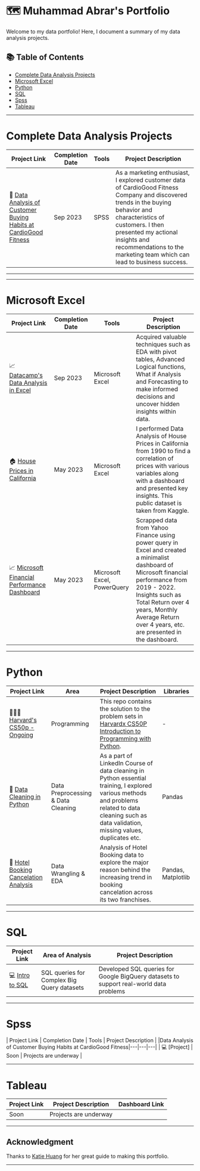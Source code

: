 # 🗺 Muhammad Abrar's Portfolio

Welcome to my data portfolio! Here, I document a summary of my data analysis projects.



## 📚 Table of Contents
- [Complete Data Analysis Projects](#complete-data-analysis-projects)
- [Microsoft Excel](#microsoft-excel)
- [Python](#python)
- [SQL](#sql)
- [Spss](#spss)
- [Tableau](#tableau)



***
# Complete Data Analysis Projects

| Project Link | Completion Date | Tools | Project Description | 
|---|---|---|---|
| 🤑 [Data Analysis of Customer Buying Habits at CardioGood Fitness](https://github.com/Mabrar92/Customers_Profile_Analysis) | Sep 2023 | SPSS | As a marketing enthusiast, I explored customer data of CardioGood Fitness Company and discovered trends in the buying behavior and characteristics of customers. I then presented my actional insights and recommendations to the marketing team which can lead to business success.|


***


***
# Microsoft Excel
| Project Link | Completion Date | Tools | Project Description | 
|---|---|---|---|
| 📈 [Datacamp's Data Analysis in Excel](https://github.com/Mabrar92/Data-Analysis-in-Excel.git) | Sep 2023 | Microsoft Excel | Acquired valuable techniques such as EDA with pivot tables, Advanced Logical functions, What if Analysis and Forecasting to make informed decisions and uncover hidden insights within data. |
| 🏠 [House Prices in California](https://github.com/Mabrar92/Data-Analysis-Projects-Portfolio) | May 2023 | Microsoft Excel | I performed Data Analysis of House Prices in California from 1990 to find a correlation of prices with various variables along with a dashboard and presented key insights. This public dataset is taken from Kaggle.|
| 📈 [Microsoft Financial Performance Dashboard](https://github.com/Mabrar92/Data-Analysis-Projects-Portfolio) | May 2023 | Microsoft Excel, PowerQuery| Scrapped data from Yahoo Finance using power query in Excel and created a minimalist dashboard of Microsoft financial performance from 2019 - 2022. Insights such as Total Return over 4 years, Monthly Average Return over 4 years, etc. are presented in the dashboard.|


***

# Python

| Project Link | Area | Project Description | Libraries |    
|---|---|---|---|
| 👩🏻‍💻 [Harvard's CS50p - Ongoing](https://github.com/Mabrar92/Python-CS50-Solutions) | Programming | This repo contains the solution to the problem sets in [Harvardx CS50P Introduction to Programming with Python](https://www.edx.org/course/cs50s-introduction-to-programming-with-python). | - | 
| 🧹 [Data Cleaning in Python](https://github.com/Mabrar92/data-cleaning-in-python-essential-training-3086536) | Data Preprocessing & Data Cleaning | As a part of LinkedIn Course of data cleaning in Python essential training, I explored various methods and problems related to data cleaning such as data validation, missing values, duplicates etc. | Pandas |   
| 🏨 [Hotel Booking Cancelation Analysis ](https://github.com/Mabrar92/Data-Analysis-Projects-Portfolio/blob/main/Hotel%20Cancellation%20-%20Data%20Analysis%20-%20End%20to%20End%20Project.ipynb) | Data Wrangling & EDA | Analysis of Hotel Booking data to explore the major reason behind the increasing trend in booking cancelation across its two franchises. | Pandas, Matplotlib |   


***

# SQL

| Project Link | Area of Analysis | Project Description | 
|---|---|---|
| 💻 [Intro to SQL](https://www.kaggle.com/learn/intro-to-sql) | SQL queries for Complex Big Query datasets | Developed SQL queries for Google BigQuery datasets to support real-world data problems |

***

# Spss
| Project Link | Completion Date | Tools | Project Description | 
|Data Analysis of Customer Buying Habits at CardioGood Fitness|---|---|---|
| 💻 [Project] | Soon | Projects are underway |

***

# Tableau

| Project Link | Project Description | Dashboard Link |
|---|---|---|
| Soon | Projects are underway |  |

***
## Acknowledgment
Thanks to [Katie Huang](https://github.com/katiehuangx) for her great guide to making this portfolio.
***
